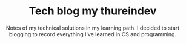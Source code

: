 <div align="center">

  # Tech blog my thureindev

  Notes of my technical solutions in my learning path. I decided to start blogging to record everything I've learned in CS and programming. 


</div>
